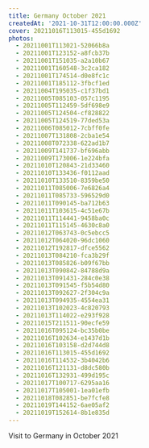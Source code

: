 ```yaml
---
title: Germany October 2021
createdAt: '2021-10-31T12:00:00.000Z'
cover: 20211016T113015-455d1692
photos:
  - 20211001T113021-52066b8a
  - 20211001T123152-a8fcb37b
  - 20211001T151035-a2a10b67
  - 20211001T160548-3c2ca182
  - 20211001T174514-d0e8fc1c
  - 20211001T185112-3fbcf1ed
  - 20211004T195035-c1f37bd1
  - 20211005T085103-057c1195
  - 20211005T112459-5df698e9
  - 20211005T124504-cf828822
  - 20211005T124519-77ded53a
  - 20211006T085012-7cbff0fe
  - 20211007T131808-2cba1e54
  - 20211008T072338-622ad1b7
  - 20211009T141737-bf696abb
  - 20211009T173006-1e224bfa
  - 20211010T120843-21d33460
  - 20211010T133436-f0112aad
  - 20211010T133510-8359be50
  - 20211011T085006-7e6826a4
  - 20211011T085733-596529d0
  - 20211011T090145-ba712b63
  - 20211011T103615-4c51e67b
  - 20211011T114441-9458ba0c
  - 20211011T115145-4630c8a0
  - 20211012T063743-0c5ebcc5
  - 20211012T064020-96dc1060
  - 20211012T192817-dfce5562
  - 20211013T084210-fca3b29f
  - 20211013T085826-b09f67bb
  - 20211013T090842-84788d9a
  - 20211013T091431-284c0e38
  - 20211013T091545-f5b54d80
  - 20211013T092627-2f304c9a
  - 20211013T094935-4554ea31
  - 20211013T102023-4c820793
  - 20211013T114022-e293f928
  - 20211015T211511-90ecfe59
  - 20211016T095124-bc35b0be
  - 20211016T102634-e1437d1b
  - 20211016T103158-d2d744d8
  - 20211016T113015-455d1692
  - 20211016T114532-3b4042b6
  - 20211016T121131-d8dc580b
  - 20211016T132931-499d195c
  - 20211017T100717-6295aa16
  - 20211017T105001-1ea01efb
  - 20211018T082851-be7fcfe8
  - 20211019T144152-6ae05af2
  - 20211019T152614-8b1e835d
---
```


Visit to Germany in October 2021
